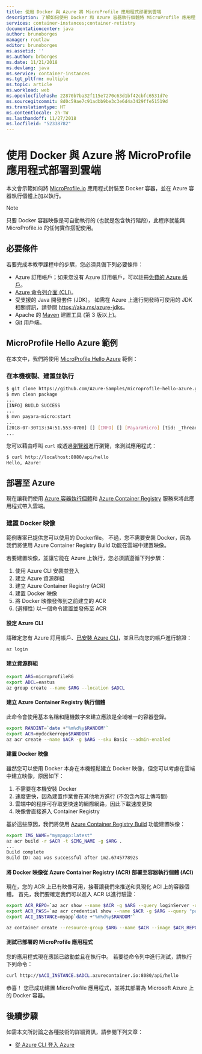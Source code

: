 ```yaml
---
title: 使用 Docker 與 Azure 將 MicroProfile 應用程式部署到雲端
description: 了解如何使用 Docker 和 Azure 容器執行個體將 MicroProfile 應用程式部署至雲端。
services: container-instances;container-retistry
documentationcenter: java
author: brunoborges
manager: routlaw
editor: brunoborges
ms.assetid: ''
ms.author: brborges
ms.date: 11/21/2018
ms.devlang: java
ms.service: container-instances
ms.tgt_pltfrm: multiple
ms.topic: article
ms.workload: web
ms.openlocfilehash: 22870b7ba32f115e7270c63d1bf42cbfc6531d7e
ms.sourcegitcommit: 8d0c59ae7c91adbb9be3c3e6d4a3429ffe51519d
ms.translationtype: HT
ms.contentlocale: zh-TW
ms.lasthandoff: 11/27/2018
ms.locfileid: "52338782"
---
```

# <a name="deploy-a-microprofile-application-to-the-cloud-with-docker-and-azure"></a>使用 Docker 與 Azure 將 MicroProfile 應用程式部署到雲端

本文會示範如何將 [MicroProfile.io] 應用程式封裝至 Docker 容器，並在 Azure 容器執行個體上加以執行。

> [!NOTE]
>
> 只要 Docker 容器映像是可自動執行的 (也就是包含執行階段)，此程序就能與 MicroProfile.io 的任何實作搭配使用。

## <a name="prerequisites"></a>必要條件

若要完成本教學課程中的步驟，您必須具備下列必要條件：

* Azure 訂用帳戶；如果您沒有 Azure 訂用帳戶，可以註冊[免費的 Azure 帳戶]。
* [Azure 命令列介面 (CLI)]。
* 受支援的 Java 開發套件 (JDK)。 如需在 Azure 上進行開發時可使用的 JDK 相關資訊，請參閱 <https://aka.ms/azure-jdks>。
* Apache 的 [Maven] 建置工具 (第 3 版以上)。
* [Git] 用戶端。

## <a name="microprofile-hello-azure-sample"></a>MicroProfile Hello Azure 範例

在本文中，我們將使用 [MicroProfile Hello Azure](https://github.com/azure-samples/microprofile-hello-azure) 範例：

### <a name="clone-build-and-run-locally"></a>在本機複製、建置並執行

```bash
$ git clone https://github.com/Azure-Samples/microprofile-hello-azure.git
$ mvn clean package
...
[INFO] BUILD SUCCESS
...
$ mvn payara-micro:start
...
[2018-07-30T13:34:51.553-0700] [] [INFO] [] [PayaraMicro] [tid: _ThreadID=1 _ThreadName=main] [timeMillis: 1532982891553] [levelValue: 800] Payara Micro  5.182 #badassmicrofish (build 303) ready in 10,304 (ms)
...
```

您可以藉由呼叫 `curl` 或透過[瀏覽器](http://localhost:8080/api/hello)進行瀏覽，來測試應用程式：

```bash
$ curl http://localhost:8080/api/hello
Hello, Azure!
```

## <a name="deploy-to-azure"></a>部署至 Azure

現在讓我們使用 [Azure 容器執行個體]和 [Azure Container Registry] 服務來將此應用程式帶入雲端。

### <a name="build-a-docker-image"></a>建置 Docker 映像

範例專案已提供您可以使用的 Dockerfile。 不過，您不需要安裝 Docker，因為我們將使用 Azure Container Registry Build 功能在雲端中建置映像。

若要建置映像，並讓它能在 Azure 上執行，您必須請遵循下列步驟：

1. 使用 Azure CLI 安裝並登入
1. 建立 Azure 資源群組
1. 建立 Azure Container Registry (ACR)
1. 建置 Docker 映像
1. 將 Docker 映像發佈到之前建立的 ACR
1. (選擇性) 以一個命令建置並發佈至 ACR


#### <a name="set-up-azure-cli"></a>設定 Azure CLI

請確定您有 Azure 訂用帳戶、[已安裝 Azure CLI](https://docs.microsoft.com/cli/azure/install-azure-cli?view=azure-cli-latest)，並且已向您的帳戶進行驗證：

```bash
az login
```

#### <a name="create-a-resource-group"></a>建立資源群組

```bash
export ARG=microprofileRG
export ADCL=eastus
az group create --name $ARG --location $ADCL
```

#### <a name="create-an-azure-container-registry-instance"></a>建立 Azure Container Registry 執行個體

此命令會使用基本名稱和隨機數字來建立應該是全域唯一的容器登錄。

```bash
export RANDINT=`date +"%m%d%y$RANDOM"`
export ACR=mydockerrepo$RANDINT
az acr create --name $ACR -g $ARG --sku Basic --admin-enabled
```

#### <a name="build-the-docker-image"></a>建置 Docker 映像

雖然您可以使用 Docker 本身在本機輕鬆建立 Docker 映像，但您可以考慮在雲端中建立映像，原因如下：

1. 不需要在本機安裝 Docker
1. 速度更快，因為建置作業會在其他地方進行 (不包含內容上傳時間)
1. 雲端中的程序可存取更快速的網際網路，因此下載速度更快
1. 映像會直接進入 Container Registry

基於這些原因，我們將使用 [Azure Container Registry Build] 功能建置映像：

```bash
export IMG_NAME="mympapp:latest"
az acr build -r $ACR -t $IMG_NAME -g $ARG .
...
Build complete
Build ID: aa1 was successful after 1m2.674577892s
```

#### <a name="deploy-docker-image-from-azure-container-registry-acr-into-container-instances-aci"></a>將 Docker 映像從 Azure Container Registry (ACR) 部署至容器執行個體 (ACI)

現在，您的 ACR 上已有映像可用，接著讓我們來推送和具現化 ACI 上的容器個體。 首先，我們要確定我們可以進入 ACR 以進行驗證：

```bash
export ACR_REPO=`az acr show --name $ACR -g $ARG --query loginServer -o tsv`
export ACR_PASS=`az acr credential show --name $ACR -g $ARG --query "passwords[0].value" -o tsv`
export ACI_INSTANCE=myapp`date +"%m%d%y$RANDOM"`

az container create --resource-group $ARG --name $ACR --image $ACR_REPO/$IMG_NAME --cpu 1 --memory 1 --registry-login-server $ACR_REPO --registry-username $ACR --registry-password $ACR_PASS --dns-name-label $ACI_INSTANCE --ports 8080
```

#### <a name="test-your-deployed-microprofile-application"></a>測試已部署的 MicroProfile 應用程式

您的應用程式現在應該已啟動並且在執行中。 若要從命令列中進行測試，請執行下列命令：

```bash
curl http://$ACI_INSTANCE.$ADCL.azurecontainer.io:8080/api/hello
````

恭喜！ 您已成功建置 MicroProfile 應用程式，並將其部署為 Microsoft Azure 上的 Docker 容器。

## <a name="next-steps"></a>後續步驟

如需本文所討論之各種技術的詳細資訊，請參閱下列文章：

* [從 Azure CLI 登入 Azure](/azure/xplat-cli-connect)

<!-- URL List -->

[Azure Container Registry Build]: https://docs.microsoft.com/azure/container-registry/container-registry-build-overview
[MicroProfile.io]: https://microprofile.io
[Azure 命令列介面 (CLI)]: /cli/azure/overview
[Azure for Java Developers]: https://docs.microsoft.com/java/azure/
[Azure portal]: https://portal.azure.com/
[免費的 Azure 帳戶]: https://azure.microsoft.com/pricing/free-trial/
[Git]: https://github.com/
[Maven]: http://maven.apache.org/
[Java Development Kit (JDK)]: https://aka.ms/azure-jdks
<!-- http://www.oracle.com/technetwork/java/javase/downloads/ -->
[Azure 容器執行個體]: https://docs.microsoft.com/azure/container-instances/
[Azure Container Registry]:  https://docs.microsoft.com/azure/container-registry